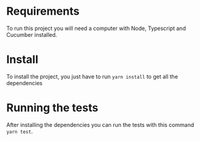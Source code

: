 # Requirements
To run this project you will need a computer with Node, Typescript and Cucumber installed.

# Install
To install the project, you just have to run `yarn install` to get all the dependencies

# Running the tests
After installing the dependencies you can run the tests with this command `yarn test`.